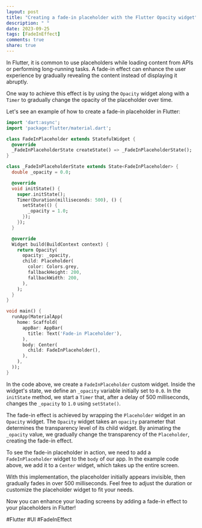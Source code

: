 ```yaml
---
layout: post
title: "Creating a fade-in placeholder with the Flutter Opacity widget"
description: " "
date: 2023-09-25
tags: [FadeInEffect]
comments: true
share: true
---
```


In Flutter, it is common to use placeholders while loading content from APIs or performing long-running tasks. A fade-in effect can enhance the user experience by gradually revealing the content instead of displaying it abruptly.

One way to achieve this effect is by using the `Opacity` widget along with a `Timer` to gradually change the opacity of the placeholder over time.

Let's see an example of how to create a fade-in placeholder in Flutter:

```dart
import 'dart:async';
import 'package:flutter/material.dart';

class FadeInPlaceholder extends StatefulWidget {
  @override
  _FadeInPlaceholderState createState() => _FadeInPlaceholderState();
}

class _FadeInPlaceholderState extends State<FadeInPlaceholder> {
  double _opacity = 0.0;

  @override
  void initState() {
    super.initState();
    Timer(Duration(milliseconds: 500), () {
      setState(() {
        _opacity = 1.0;
      });
    });
  }

  @override
  Widget build(BuildContext context) {
    return Opacity(
      opacity: _opacity,
      child: Placeholder(
        color: Colors.grey,
        fallbackHeight: 200,
        fallbackWidth: 200,
      ),
    );
  }
}

void main() {
  runApp(MaterialApp(
    home: Scaffold(
      appBar: AppBar(
        title: Text('Fade-in Placeholder'),
      ),
      body: Center(
        child: FadeInPlaceholder(),
      ),
    ),
  ));
}
```

In the code above, we create a `FadeInPlaceholder` custom widget. Inside the widget's state, we define an `_opacity` variable initially set to `0.0`. In the `initState` method, we start a `Timer` that, after a delay of 500 milliseconds, changes the `_opacity` to `1.0` using `setState()`.

The fade-in effect is achieved by wrapping the `Placeholder` widget in an `Opacity` widget. The `Opacity` widget takes an `opacity` parameter that determines the transparency level of its child widget. By animating the `_opacity` value, we gradually change the transparency of the `Placeholder`, creating the fade-in effect.

To see the fade-in placeholder in action, we need to add a `FadeInPlaceholder` widget to the `body` of our app. In the example code above, we add it to a `Center` widget, which takes up the entire screen.

With this implementation, the placeholder initially appears invisible, then gradually fades in over 500 milliseconds. Feel free to adjust the duration or customize the placeholder widget to fit your needs.

Now you can enhance your loading screens by adding a fade-in effect to your placeholders in Flutter!

#Flutter #UI #FadeInEffect